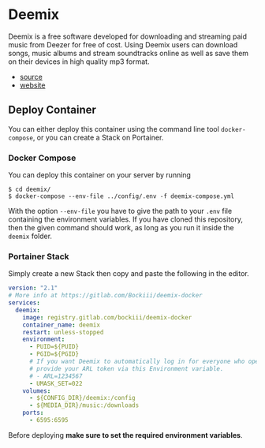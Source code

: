 # Deemix

Deemix is a free software developed for downloading and streaming paid music from Deezer for free of cost. Using Deemix users can download songs, music albums and stream soundtracks online as well as save them on their devices in high quality mp3 format.

- [source](https://git.rip/RemixDev/deemix)
- [website](https://deemix.net)

## Deploy Container

You can either deploy this container using the command line tool `docker-compose`, or you can create a Stack on Portainer.

### Docker Compose

You can deploy this container on your server by running

```shell
$ cd deemix/
$ docker-compose --env-file ../config/.env -f deemix-compose.yml
```

With the option `--env-file` you have to give the path to your `.env` file containing the environment variables. If you have cloned this repository, then the given command should work, as long as you run it inside the `deemix` folder.

### Portainer Stack

Simply create a new Stack then copy and paste the following in the editor.

```yaml
version: "2.1"
# More info at https://gitlab.com/Bockiii/deemix-docker
services:
  deemix:
    image: registry.gitlab.com/bockiii/deemix-docker
    container_name: deemix
    restart: unless-stopped
    environment:
      - PUID=${PUID}
      - PGID=${PGID}
      # If you want Deemix to automatically log in for everyone who opens the site,
      # provide your ARL token via this Environment variable.
      # - ARL=1234567
      - UMASK_SET=022
    volumes:
      - ${CONFIG_DIR}/deemix:/config
      - ${MEDIA_DIR}/music:/downloads
    ports:
      - 6595:6595
```

Before deploying **make sure to set the required environment variables**.
